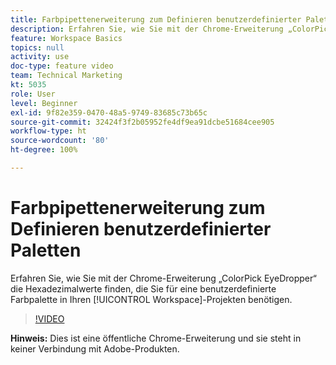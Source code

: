 ```yaml
---
title: Farbpipettenerweiterung zum Definieren benutzerdefinierter Paletten
description: Erfahren Sie, wie Sie mit der Chrome-Erweiterung „ColorPick EyeDropper“ die Hexadezimalwerte finden, die Sie für eine benutzerdefinierte Farbpalette in Ihren Workspace-Projekten benötigen.
feature: Workspace Basics
topics: null
activity: use
doc-type: feature video
team: Technical Marketing
kt: 5035
role: User
level: Beginner
exl-id: 9f82e359-0470-48a5-9749-83685c73b65c
source-git-commit: 32424f3f2b05952fe4df9ea91dcbe51684cee905
workflow-type: ht
source-wordcount: '80'
ht-degree: 100%

---
```


# Farbpipettenerweiterung zum Definieren benutzerdefinierter Paletten

Erfahren Sie, wie Sie mit der Chrome-Erweiterung „ColorPick EyeDropper“ die Hexadezimalwerte finden, die Sie für eine benutzerdefinierte Farbpalette in Ihren [!UICONTROL Workspace]-Projekten benötigen.

>[!VIDEO](https://video.tv.adobe.com/v/33775/?quality=12)

**Hinweis:** Dies ist eine öffentliche Chrome-Erweiterung und sie steht in keiner Verbindung mit Adobe-Produkten.
